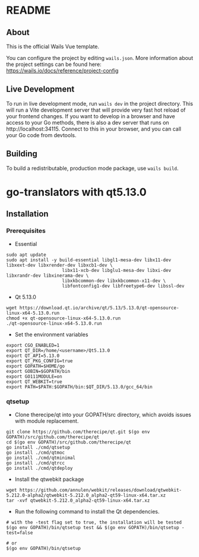 # README

## About

This is the official Wails Vue template.

You can configure the project by editing `wails.json`. More information about the project settings can be found
here: https://wails.io/docs/reference/project-config

## Live Development

To run in live development mode, run `wails dev` in the project directory. This will run a Vite development
server that will provide very fast hot reload of your frontend changes. If you want to develop in a browser
and have access to your Go methods, there is also a dev server that runs on http://localhost:34115. Connect
to this in your browser, and you can call your Go code from devtools.

## Building

To build a redistributable, production mode package, use `wails build`.

# go-translators with qt5.13.0

## Installation

### Prerequisites
- Essential
```
sudo apt update
sudo apt install -y build-essential libgl1-mesa-dev libx11-dev libxext-dev libxrender-dev libxcb1-dev \
                     libx11-xcb-dev libglu1-mesa-dev libxi-dev libxrandr-dev libxinerama-dev \
                     libxkbcommon-dev libxkbcommon-x11-dev \
                     libfontconfig1-dev libfreetype6-dev libssl-dev
```

- Qt 5.13.0
```
wget https://download.qt.io/archive/qt/5.13/5.13.0/qt-opensource-linux-x64-5.13.0.run
chmod +x qt-opensource-linux-x64-5.13.0.run
./qt-opensource-linux-x64-5.13.0.run
```

- Set the environment variables
```
export CGO_ENABLED=1
export QT_DIR=/home/<username>/Qt5.13.0
export QT_API=5.13.0
export QT_PKG_CONFIG=true
export GOPATH=$HOME/go
export GOBIN=$GOPATH/bin
export GO111MODULE=on
export QT_WEBKIT=true
export PATH=$PATH:$GOPATH/bin:$QT_DIR/5.13.0/gcc_64/bin
```

### qtsetup
- Clone therecipe/qt into your GOPATH/src directory, which avoids issues with module replacement.
```
git clone https://github.com/therecipe/qt.git $(go env GOPATH)/src/github.com/therecipe/qt
cd $(go env GOPATH)/src/github.com/therecipe/qt
go install ./cmd/qtsetup
go install ./cmd/qtmoc
go install ./cmd/qtminimal
go install ./cmd/qtrcc
go install ./cmd/qtdeploy
```

- Install the qtwebkit package
```
wget https://github.com/annulen/webkit/releases/download/qtwebkit-5.212.0-alpha2/qtwebkit-5.212.0_alpha2-qt59-linux-x64.tar.xz
tar -xvf qtwebkit-5.212.0_alpha2-qt59-linux-x64.tar.xz
```

- Run the following command to install the Qt dependencies.
```
# with the -test flag set to true, the installation will be tested
$(go env GOPATH)/bin/qtsetup test && $(go env GOPATH)/bin/qtsetup -test=false

# or
$(go env GOPATH)/bin/qtsetup
```

